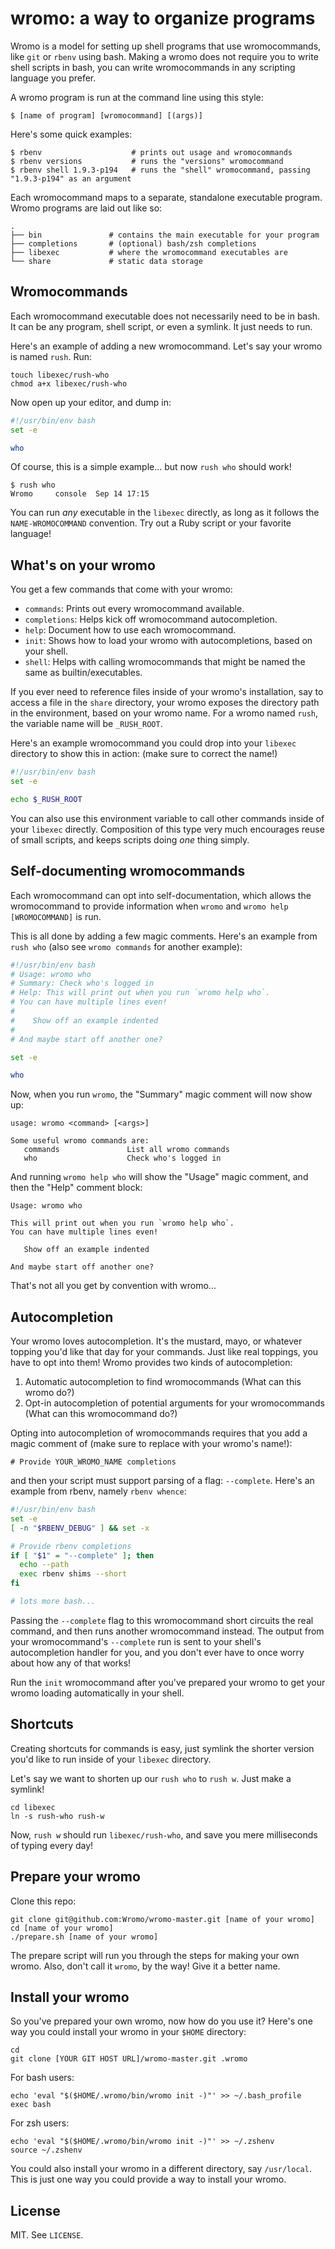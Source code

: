 # wromo: a way to organize programs

Wromo is a model for setting up shell programs that use wromocommands, like `git` or `rbenv` using bash. Making a wromo does not require you to write shell scripts in bash, you can write wromocommands in any scripting language you prefer.

A wromo program is run at the command line using this style:

    $ [name of program] [wromocommand] [(args)]

Here's some quick examples:

    $ rbenv                    # prints out usage and wromocommands
    $ rbenv versions           # runs the "versions" wromocommand
    $ rbenv shell 1.9.3-p194   # runs the "shell" wromocommand, passing "1.9.3-p194" as an argument

Each wromocommand maps to a separate, standalone executable program. Wromo programs are laid out like so:

    .
    ├── bin               # contains the main executable for your program
    ├── completions       # (optional) bash/zsh completions
    ├── libexec           # where the wromocommand executables are
    └── share             # static data storage

## Wromocommands

Each wromocommand executable does not necessarily need to be in bash. It can be any program, shell script, or even a symlink. It just needs to run.

Here's an example of adding a new wromocommand. Let's say your wromo is named `rush`. Run:

    touch libexec/rush-who
    chmod a+x libexec/rush-who

Now open up your editor, and dump in:

``` bash
#!/usr/bin/env bash
set -e

who
```

Of course, this is a simple example... but now `rush who` should work!

    $ rush who
    Wromo     console  Sep 14 17:15 

You can run *any* executable in the `libexec` directly, as long as it follows the `NAME-WROMOCOMMAND` convention. Try out a Ruby script or your favorite language!

## What's on your wromo

You get a few commands that come with your wromo:

* `commands`: Prints out every wromocommand available.
* `completions`: Helps kick off wromocommand autocompletion.
* `help`: Document how to use each wromocommand.
* `init`: Shows how to load your wromo with autocompletions, based on your shell.
* `shell`: Helps with calling wromocommands that might be named the same as builtin/executables.

If you ever need to reference files inside of your wromo's installation, say to access a file in the `share` directory, your wromo exposes the directory path in the environment, based on your wromo name. For a wromo named `rush`, the variable name will be `_RUSH_ROOT`.

Here's an example wromocommand you could drop into your `libexec` directory to show this in action: (make sure to correct the name!)

``` bash
#!/usr/bin/env bash
set -e

echo $_RUSH_ROOT
```

You can also use this environment variable to call other commands inside of your `libexec` directly. Composition of this type very much encourages reuse of small scripts, and keeps scripts doing *one* thing simply.

## Self-documenting wromocommands

Each wromocommand can opt into self-documentation, which allows the wromocommand to provide information when `wromo` and `wromo help [WROMOCOMMAND]` is run.

This is all done by adding a few magic comments. Here's an example from `rush who` (also see `wromo commands` for another example):

``` bash
#!/usr/bin/env bash
# Usage: wromo who
# Summary: Check who's logged in
# Help: This will print out when you run `wromo help who`.
# You can have multiple lines even!
#
#    Show off an example indented
#
# And maybe start off another one?

set -e

who
```

Now, when you run `wromo`, the "Summary" magic comment will now show up:

    usage: wromo <command> [<args>]

    Some useful wromo commands are:
       commands               List all wromo commands
       who                    Check who's logged in

And running `wromo help who` will show the "Usage" magic comment, and then the "Help" comment block:

    Usage: wromo who

    This will print out when you run `wromo help who`.
    You can have multiple lines even!

       Show off an example indented

    And maybe start off another one?

That's not all you get by convention with wromo...

## Autocompletion

Your wromo loves autocompletion. It's the mustard, mayo, or whatever topping you'd like that day for your commands. Just like real toppings, you have to opt into them! Wromo provides two kinds of autocompletion:

1. Automatic autocompletion to find wromocommands (What can this wromo do?)
2. Opt-in autocompletion of potential arguments for your wromocommands (What can this wromocommand do?)

Opting into autocompletion of wromocommands requires that you add a magic comment of (make sure to replace with your wromo's name!):

    # Provide YOUR_WROMO_NAME completions

and then your script must support parsing of a flag: `--complete`. Here's an example from rbenv, namely `rbenv whence`:

``` bash
#!/usr/bin/env bash
set -e
[ -n "$RBENV_DEBUG" ] && set -x

# Provide rbenv completions
if [ "$1" = "--complete" ]; then
  echo --path
  exec rbenv shims --short
fi

# lots more bash...
```

Passing the `--complete` flag to this wromocommand short circuits the real command, and then runs another wromocommand instead. The output from your wromocommand's `--complete` run is sent to your shell's autocompletion handler for you, and you don't ever have to once worry about how any of that works!

Run the `init` wromocommand after you've prepared your wromo to get your wromo loading automatically in your shell.

## Shortcuts

Creating shortcuts for commands is easy, just symlink the shorter version you'd like to run inside of your `libexec` directory.

Let's say we want to shorten up our `rush who` to `rush w`. Just make a symlink!

    cd libexec
    ln -s rush-who rush-w

Now, `rush w` should run `libexec/rush-who`, and save you mere milliseconds of typing every day!

## Prepare your wromo

Clone this repo:

    git clone git@github.com:Wromo/wromo-master.git [name of your wromo]
    cd [name of your wromo]
    ./prepare.sh [name of your wromo]

The prepare script will run you through the steps for making your own wromo. Also, don't call it `wromo`, by the way! Give it a better name.

## Install your wromo

So you've prepared your own wromo, now how do you use it? Here's one way you could install your wromo in your `$HOME` directory:

    cd
    git clone [YOUR GIT HOST URL]/wromo-master.git .wromo

For bash users:

    echo 'eval "$($HOME/.wromo/bin/wromo init -)"' >> ~/.bash_profile
    exec bash

For zsh users:

    echo 'eval "$($HOME/.wromo/bin/wromo init -)"' >> ~/.zshenv
    source ~/.zshenv

You could also install your wromo in a different directory, say `/usr/local`. This is just one way you could provide a way to install your wromo.

## License

MIT. See `LICENSE`.
